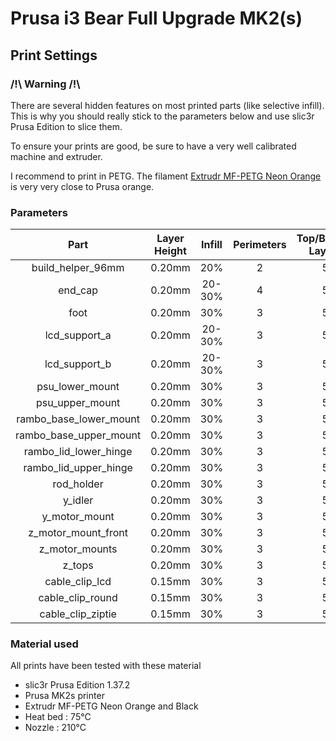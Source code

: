 # Prusa i3 Bear Full Upgrade MK2(s)

## Print Settings

### /!\ Warning /!\

There are several hidden features on most printed parts (like selective infill). This is why you should really stick to the parameters below and use slic3r Prusa Edition to slice them.

To ensure your prints are good, be sure to have a very well calibrated machine and extruder.

I recommend to print in PETG. The filament [Extrudr MF-PETG Neon Orange](https://extrudr.eu/collections/petg/products/extrudr-mf-petg-neon-orange) is very very close to Prusa orange.


### Parameters

| Part | Layer Height | Infill | Perimeters | Top/Bottom Layers |
|:----:|:----:|:----:|:----:|:----:|
| build_helper_96mm      | 0.20mm | 20% | 2 | 5 |
| end_cap                | 0.20mm | 20-30% | 4 | 5 |
| foot                   | 0.20mm | 30% | 3 | 5 |
| lcd_support_a          | 0.20mm | 20-30% | 3 | 5 | 
| lcd_support_b          | 0.20mm | 20-30% | 3 | 5 |
| psu_lower_mount        | 0.20mm | 30% | 3 | 5 |
| psu_upper_mount        | 0.20mm | 30% | 3 | 5 |
| rambo_base_lower_mount | 0.20mm | 30% | 3 | 5 |
| rambo_base_upper_mount | 0.20mm | 30% | 3 | 5 |
| rambo_lid_lower_hinge  | 0.20mm | 30% | 3 | 5 |
| rambo_lid_upper_hinge  | 0.20mm | 30% | 3 | 5 |
| rod_holder             | 0.20mm | 30% | 3 | 5 |
| y_idler                | 0.20mm | 30% | 3 | 5 |
| y_motor_mount          | 0.20mm | 30% | 3 | 5 |
| z_motor_mount_front    | 0.20mm | 30% | 3 | 5 |
| z_motor_mounts         | 0.20mm | 30% | 3 | 5 |
| z_tops                 | 0.20mm | 30% | 3 | 5 |
| cable_clip_lcd         | 0.15mm | 30% | 3 | 5 |
| cable_clip_round       | 0.15mm | 30% | 3 | 5 |
| cable_clip_ziptie      | 0.15mm | 30% | 3 | 5 |


### Material used

All prints have been tested with these material

* slic3r Prusa Edition 1.37.2
* Prusa MK2s printer
* Extrudr MF-PETG Neon Orange and Black
* Heat bed : 75°C
* Nozzle : 210°C